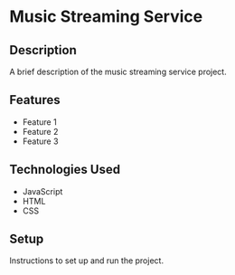 # Music Streaming Service

## Description

A brief description of the music streaming service project.

## Features

- Feature 1
- Feature 2
- Feature 3

## Technologies Used

- JavaScript
- HTML
- CSS

## Setup

Instructions to set up and run the project.
